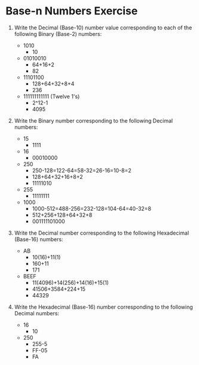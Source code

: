 # Base-n Numbers Exercise
1. Write the Decimal (Base-10) number value corresponding to each of the following Binary (Base-2) numbers:
    * 1010
        * 10
    * 01010010 
        * 64+16+2
        * 82
    * 11101100 
        * 128+64+32+8+4
        * 236
    * 111111111111 (Twelve 1's)
        * 2^12-1
        * 4095

2. Write the Binary number corresponding to the following Decimal numbers:
    * 15 
        * 1111
    * 16
        * 00010000 
    * 250 
        * 250-128=122-64=58-32=26-16=10-8=2
        * 128+64+32+16+8+2
        * 11111010
    * 255
        * 11111111
    * 1000
        * 1000-512=488-256=232-128=104-64=40-32=8
        * 512+256+128+64+32+8
        * 001111101000

3. Write the Decimal number corresponding to the following Hexadecimal (Base-16) numbers:
    * AB
        * 10(16)+11(1)
        * 160+11
        * 171
    * BEEF
        * 11(4096)+14(256)+14(16)+15(1)
        * 41506+3584+224+15
        * 44329

3. Write the Hexadecimal (Base-16) number corresponding to the following Decimal numbers:
    * 16
        * 10
    * 250
        * 255-5
        * FF-05
        * FA